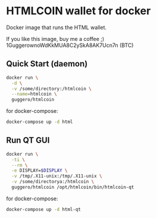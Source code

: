 # HTMLCOIN wallet for docker

Docker image that runs the HTML wallet.

If you like this image, buy me a coffee ;) 1GuggerownoWdKkMUA8C2ySkA8AK7Ucn7n (BTC)

## Quick Start (daemon)

```bash
docker run \
  -d \
  -v /some/directory:/htmlcoin \
  --name=htmlcoin \
  guggero/htmlcoin
```
for docker-compose:

```bash
docker-compose up -d html
```

## Run QT GUI

```bash
docker run \
  -ti \
  --rm \
  -e DISPLAY=$DISPLAY \
  -v /tmp/.X11-unix:/tmp/.X11-unix \
  -v /some/directorya:/htmlcoin \
  guggero/htmlcoin /opt/htmlcoin/bin/htmlcoin-qt
```

for docker-compose:

```bash
docker-compose up -d html-qt
```
